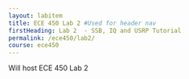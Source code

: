 ```yaml
---
layout: labitem
title: ECE 450 Lab 2 #Used for header nav
firstHeading: Lab 2  - SSB, IQ and USRP Tutorial
permalink: /ece450/lab2/
course: ece450
---
```


Will host ECE 450 Lab 2

